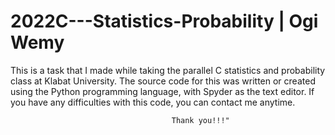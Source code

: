 # 2022C---Statistics-Probability | Ogi Wemy

This is a task that I made while taking the parallel C statistics and probability class at Klabat University. 
The source code for this was written or created using the Python programming language,
with Spyder as the text editor. If you have any difficulties with this code, 
you can contact me anytime. 

                                        Thank you!!!"
